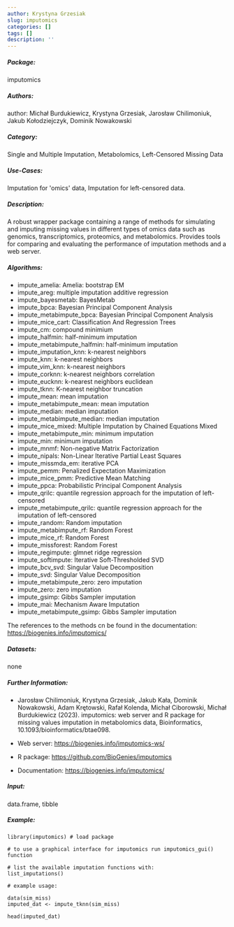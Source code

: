 ```yaml
---
author: Krystyna Grzesiak
slug: imputomics
categories: []
tags: []
description: ''
---
```


##### Package: 
imputomics

##### Authors:
author: Michał Burdukiewicz, Krystyna Grzesiak, Jarosław Chilimoniuk, Jakub Kołodziejczyk, Dominik Nowakowski 

##### Category:
Single and Multiple Imputation, Metabolomics, Left-Censored Missing Data

##### Use-Cases:
Imputation for 'omics' data, Imputation for left-censored data.

##### Description:
A robust wrapper package containing a range of methods for simulating and imputing missing values in different types of omics data such as genomics, transcriptomics, proteomics, and metabolomics. Provides tools for comparing and evaluating the performance of imputation methods and a web server.

##### Algorithms:
 - impute_amelia: Amelia:  bootstrap EM
 - impute_areg: multiple imputation additive regression
 - impute_bayesmetab: BayesMetab
 - impute_bpca: Bayesian Principal Component Analysis
 - impute_metabimpute_bpca: Bayesian Principal Component Analysis
 - impute_mice_cart: Classification And Regression Trees
 - impute_cm: compound minimium
 - impute_halfmin: half-minimum imputation
 - impute_metabimpute_halfmin: half-minimum imputation
 - impute_imputation_knn: k-nearest neighbors
 - impute_knn: k-nearest neighbors
 - impute_vim_knn: k-nearest neighbors
 - impute_corknn: k-nearest neighbors correlation
 - impute_eucknn: k-nearest neighbors euclidean
 - impute_tknn: K-nearest neighbor truncation
 - impute_mean: mean imputation
 - impute_metabimpute_mean: mean imputation
 - impute_median: median imputation
 - impute_metabimpute_median: median imputation
 - impute_mice_mixed: Multiple Imputation by Chained Equations Mixed
 - impute_metabimpute_min: minimum imputation
 - impute_min: minimum imputation
 - impute_mnmf: Non-negative Matrix Factorization
 - impute_nipals: Non-Linear Iterative Partial Least Squares
 - impute_missmda_em: iterative PCA
 - impute_pemm: Penalized Expectation Maximization
 - impute_mice_pmm: Predictive Mean Matching
 - impute_ppca: Probabilistic Principal Component Analysis
 - impute_qrilc: quantile regression approach for the imputation of left-censored
 - impute_metabimpute_qrilc: quantile regression approach for the imputation of left-censored
 - impute_random: Random imputation
 - impute_metabimpute_rf: Random Forest
 - impute_mice_rf: Random Forest
 - impute_missforest: Random Forest
 - impute_regimpute: glmnet ridge regression
 - impute_softimpute: Iterative Soft-Thresholded SVD
 - impute_bcv_svd: Singular Value Decomposition
 - impute_svd: Singular Value Decomposition
 - impute_metabimpute_zero: zero imputation
 - impute_zero: zero imputation
 - impute_gsimp: Gibbs Sampler imputation
 - impute_mai: Mechanism Aware Imputation
 - impute_metabimpute_gsimp: Gibbs Sampler imputation

The references to the methods cn be found in the documentation: https://biogenies.info/imputomics/

##### Datasets:
none

##### Further Information:
- Jarosław Chilimoniuk, Krystyna Grzesiak, Jakub Kała, Dominik Nowakowski, Adam Krętowski, Rafał Kolenda, Michał Ciborowski, Michał Burdukiewicz (2023). imputomics: web server and R package for missing values imputation in metabolomics data, Bioinformatics, 10.1093/bioinformatics/btae098.

- Web server: https://biogenies.info/imputomics-ws/

- R package: https://github.com/BioGenies/imputomics

- Documentation: https://biogenies.info/imputomics/

##### Input: 
data.frame, tibble

##### Example:
~~~~ 
library(imputomics) # load package

# to use a graphical interface for imputomics run imputomics_gui() function

# list the available imputation functions with:
list_imputations()

# example usage:

data(sim_miss)
imputed_dat <- impute_tknn(sim_miss)

head(imputed_dat)
~~~~

